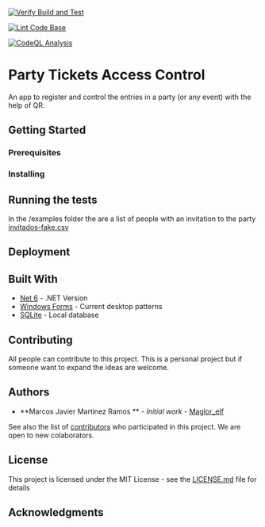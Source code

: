 [![Verify Build and Test](https://github.com/maglorelf/party/actions/workflows/dotnet-desktop.yml/badge.svg)](https://github.com/maglorelf/party/actions/workflows/dotnet-desktop.yml)

[![Lint Code Base](https://github.com/maglorelf/party/actions/workflows/lint-analysis.yml/badge.svg)](https://github.com/maglorelf/party/actions/workflows/lint-analysis.yml)

[![CodeQL Analysis](https://github.com/maglorelf/party/actions/workflows/codeql-analysis.yml/badge.svg)](https://github.com/maglorelf/party/actions/workflows/codeql-analysis.yml)

# Party Tickets Access Control

An app to register and control the entries in a party (or any event) with the help of QR.

## Getting Started


### Prerequisites

### Installing


## Running the tests

In the /examples folder the are a list of people with an invitation to the party [invitados-fake.csv](invitados-fake.csv)

## Deployment


## Built With

* [Net 6](https://dotnet.microsoft.com/en-us/download/dotnet/6.0) - .NET Version
* [Windows Forms](https://docs.microsoft.com/es-es/dotnet/desktop/winforms/get-started/create-app-visual-studio?WT.mc_id=dotnet-35129-website&view=netdesktop-5.0) - Current desktop patterns
* [SQLite](https://www.sqlite.org/) - Local database

## Contributing

All people can contribute to this project. This is a personal project but if someone want to expand the ideas are welcome.


## Authors

* **Marcos Javier Martinez Ramos ** - *Initial work* - [Maglor_elf](https://github.com/Maglor_elf)

See also the list of [contributors](https://github.com/maglorelf/party/graphs/contributors) who participated in this project. We are open to new colaborators.


## License

This project is licensed under the MIT License - see the [LICENSE.md](LICENSE.md) file for details

## Acknowledgments
